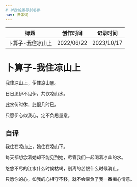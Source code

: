 ```yaml
---
# 单独设置导航名称
nav: 旧体词
---
```


| 标题              | 创作时间   | 记录时间   |
| ----------------- | ---------- | ---------- |
| 卜算子-我住凉山上 | 2022/06/22 | 2023/10/17 |

# 卜算子-我住凉山上

我住凉山上，伊住凉山底。

日日思伊不见伊，共饮凉山水。

此水何时休，此恨几时已。

只愿伊心似我心，定不负思量意。

## 自译

我住在凉山上，她住在凉山下。

每天都想念着她却不能见到她，尽管我们一起喝着凉山的水。

悠悠不尽的江水什么时候枯竭，别离的苦恨什么时候消止。

只愿你的心，如我的心相守不移，就不会辜负了我一番痴心情意。
